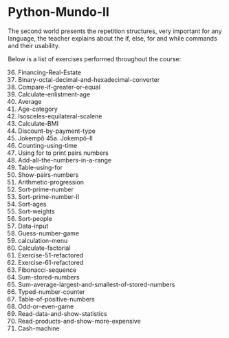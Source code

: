 # Python-Mundo-II
   
The second world presents the repetition structures, very important for any language, the teacher explains about the if, else, for and while commands and their usability.
   
Below is a list of exercises performed throughout the course:

36. Financing-Real-Estate
37. Binary-octal-decimal-and-hexadecimal-converter
38. Compare-if-greater-or-equal
39. Calculate-enlistment-age
40. Average
41. Age-category
42. Isosceles-equilateral-scalene
43. Calculate-BMI
44. Discount-by-payment-type
45. Jokempô
45a. Jokempô-II
46. Counting-using-time
47. Using for to print pairs numbers
48. Add-all-the-numbers-in-a-range
49. Table-using-for
50. Show-pairs-numbers
51. Arithmetic-progression
52. Sort-prime-number
53. Sort-prime-number-II
54. Sort-ages
55. Sort-weights
56. Sort-people
57. Data-input
58. Guess-number-game
59. calculation-menu
60. Calculate-factorial
61. Exercise-51-refactored
62. Exercise-61-refactored
63. Fibonacci-sequence
64. Sum-stored-numbers
65. Sum-average-largest-and-smallest-of-stored-numbers
66. Typed-number-counter
67. Table-of-positive-numbers
68. Odd-or-even-game
69. Read-data-and-show-statistics
70. Read-products-and-show-more-expensive
71. Cash-machine
